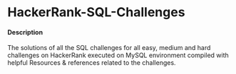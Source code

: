 # HackerRank-SQL-Challenges
#### Description
The solutions of all the SQL challenges for all easy, medium and hard challenges on HackerRank executed on MySQL environment compiled with helpful Resources & references related to the challenges.

